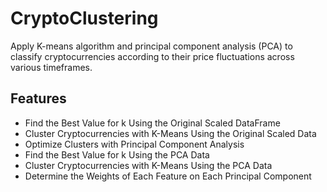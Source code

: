 # CryptoClustering
Apply K-means algorithm and principal component analysis (PCA) to classify cryptocurrencies according to their price fluctuations across various timeframes.

## Features 
* Find the Best Value for k Using the Original Scaled DataFrame
* Cluster Cryptocurrencies with K-Means Using the Original Scaled Data
* Optimize Clusters with Principal Component Analysis
* Find the Best Value for k Using the PCA Data
* Cluster Cryptocurrencies with K-Means Using the PCA Data
* Determine the Weights of Each Feature on Each Principal Component

